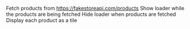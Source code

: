 Fetch products from https://fakestoreapi.com/products
Show loader while the products are being fetched
Hide loader when products are fetched
Display each product as a tile
